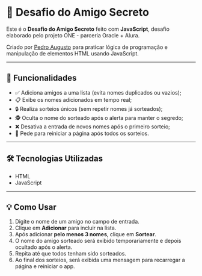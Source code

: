 # 🎁 Desafio do Amigo Secreto

Este é o **Desafio do Amigo Secreto** feito com **JavaScript**, desafio elaborado pelo projeto ONE - parceria Oracle + Alura.

Criado por [Pedro Augusto](https://github.com/pedroo-augustto) para praticar lógica de programação e manipulação de elementos HTML usando JavaScript.

---

## 🚀 Funcionalidades

- ✅ Adiciona amigos a uma lista (evita nomes duplicados ou vazios);
- 📋 Exibe os nomes adicionados em tempo real;
- 🔒 Realiza sorteios únicos (sem repetir nomes já sorteados);
- 🕵️ Oculta o nome do sorteado após o alerta para manter o segredo;
- ❌ Desativa a entrada de novos nomes após o primeiro sorteio;
- 🔁 Pede para reiniciar a página após todos os sorteios.

---

## 🛠️ Tecnologias Utilizadas

- HTML
- JavaScript

---

## 💡 Como Usar

1. Digite o nome de um amigo no campo de entrada.
2. Clique em **Adicionar** para incluir na lista.
3. Após adicionar **pelo menos 3 nomes**, clique em **Sortear**.
4. O nome do amigo sorteado será exibido temporariamente e depois ocultado após o alerta.
5. Repita até que todos tenham sido sorteados.
6. Ao final dos sorteios, será exibida uma mensagem para recarregar a página e reiniciar o app.
